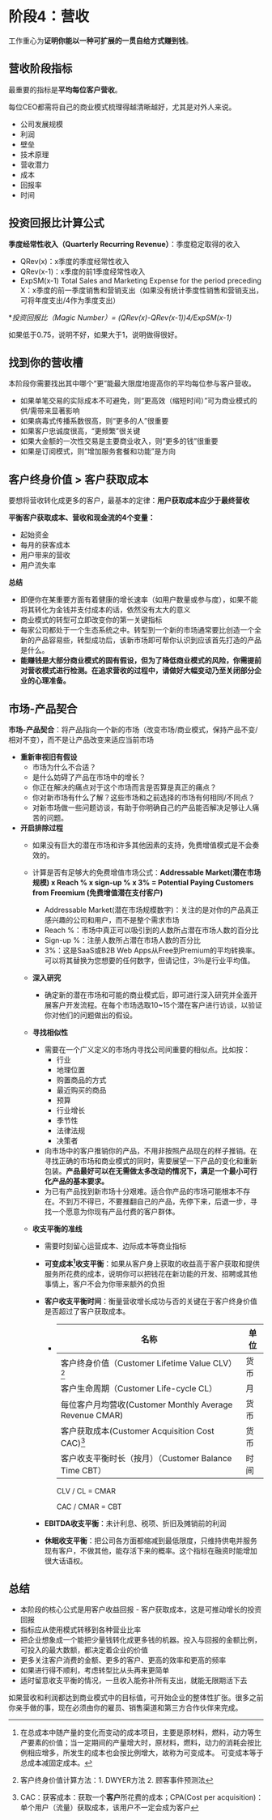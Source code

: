 # 阶段4：营收

工作重心为**证明你能以一种可扩展的一贯自给方式赚到钱**。

## 营收阶段指标

最重要的指标是**平均每位客户营收**。

每位CEO都需将自己的商业模式梳理得越清晰越好，尤其是对外人来说。

- 公司发展规模
- 利润
- 壁垒
- 技术原理
- 营收潜力
- 成本
- 回报率
- 时间

## 投资回报比计算公式

**季度经常性收入（Quarterly Recurring Revenue）**：季度稳定取得的收入

- QRev(x)：x季度的季度经常性收入
- QRev(x-1)：x季度的前1季度经常性收入
- ExpSM(x-1) Total Sales and Marketing Expense for the period preceding X：x季度的前一季度销售和营销支出（如果没有统计季度性销售和营销支出，可将年度支出/4作为季度支出）

**投资回报比（Magic Number）= (QRev(x)-QRev(x-1))*4/ExpSM(x-1)**

如果低于0.75，说明不好，如果大于1，说明做得很好。

## 找到你的营收槽

本阶段你需要找出其中哪个“更”能最大限度地提高你的平均每位参与客户营收。

- 如果单笔交易的实际成本不可避免，则“更高效（缩短时间）”可为商业模式的供/需带来显著影响
- 如果病毒式传播系数很高，则“更多的人”很重要
- 如果客户忠诚度很高，“更频繁”很关键
- 如果大金额的一次性交易是主要商业收入，则“更多的钱”很重要
- 如果是订阅模式，则“增加服务套餐和功能”是方向

## 客户终身价值 > 客户获取成本

要想将营收转化成更多的客户，最基本的定律：**用户获取成本应少于最终营收**

**平衡客户获取成本、营收和现金流的4个变量：**

- 起始资金
- 每月的获客成本
- 用户带来的营收
- 用户流失率

**总结**

- 即便你在某重要方面有着健康的增长速率（如用户数量或参与度），如果不能将其转化为金钱并支付成本的话，依然没有太大的意义
- 商业模式的转型可立即改变你的第一关键指标
- 每家公司都处于一个生态系统之中。转型到一个新的市场通常要比创造一个全新的产品容易些，转型成功后，该新市场即可帮你认识到应该首先打造的产品是什么。
- **能赚钱是大部分商业模式的固有假设，但为了降低商业模式的风险，你需提前对营收模式进行检测。在追求营收的过程中，请做好大幅变动乃至关闭部分企业的心理准备。**

## 市场-产品契合

**市场-产品契合**：将产品指向一个新的市场（改变市场/商业模式，保持产品不变/相对不变），而不是让产品改变来适应当前市场

- **重新审视旧有假设**
  - 市场为什么不合适？
  - 是什么妨碍了产品在市场中的增长？
  - 你正在解决的痛点对于这个市场而言是否算是真正的痛点？
  - 你对新市场有什么了解？这些市场和之前选择的市场有何相同/不同点？
  - 对新市场做一些问题访谈，有助于你明确自己的产品能否解决足够让人痛苦的问题。
- **开启排除过程**
  - 如果没有巨大的潜在市场和许多其他因素的支持，免费增值模式是不会奏效的。
  - 计算是否有足够大的免费增值市场公式：**Addressable Market(潜在市场规模) x Reach % x sign-up % x 3% = Potential Paying Customers from Freemium (免费增值潜在支付客户)**
    - Addressable Market(潜在市场规模数字)：关注的是对你的产品真正感兴趣的公司和用户，而不是整个需求市场
    - Reach %：市场中真正可以吸引到的人数所占潜在市场人数的百分比
    - Sign-up %：注册人数所占潜在市场人数的百分比
    - 3%：这是SaaS或B2B Web Apps从Free到Premium的平均转换率。可以将其替换为您想要的任何数字，但请记住，3％是行业平均值。
  - **深入研究**
    
    - 确定新的潜在市场和可能的商业模式后，即可进行深入研究并全面开展客户开发流程。在每个市场选取10~15个潜在客户进行访谈，以验证你对他们的问题做出的假设。
  - **寻找相似性**
    - 需要在一个广义定义的市场内寻找公司间重要的相似点。比如按：
      - 行业
      - 地理位置
      - 购置商品的方式
      - 最近购买的商品
      - 预算
      - 行业增长
      - 季节性
      - 法律法规
      - 决策者
    - 向市场中的客户推销你的产品，不用非按照产品现在的样子推销。在寻找正确的市场和商业模式的同时，需要展望一下产品的变化和重新包装。**产品最好可以在无需做太多改动的情况下，满足一个最小可行化产品的基本要求。**
    - 为已有产品找到新市场十分艰难。适合你产品的市场可能根本不存在。不到万不得已，不要推翻自己的产品，先停下来，后退一步，寻找一个愿意为你现有产品付费的客户群体。
  - **收支平衡的准线**
    - 需要时刻留心运营成本、边际成本等商业指标
    
    - **可变成本[^1]收支平衡**：如果从客户身上获取的收益高于客户获取和提供服务所花费的成本，说明你可以把钱花在新功能的开发、招聘或其他事情上，客户不会为你带来额外的负担
    
    - **客户收支平衡时间**：衡量营收增长成功与否的关键在于客户终身价值是否超过了客户获取成本。
    
      - | 名称                                                    | 单位 |
        | ------------------------------------------------------- | ---- |
        | 客户终身价值（Customer Lifetime Value CLV）[^ 3 ]       | 货币 |
        | 客户生命周期（Customer Life-cycle CL）                  | 月   |
        | 每位客户月均营收(Customer Monthly Average Revenue CMAR) | 货币 |
        | 客户获取成本(Customer Acquisition Cost CAC)[^ 2]        | 货币 |
        | 客户收支平衡时长（按月）（Customer Balance Time CBT）   | 时间 |
    
        CLV / CL = CMAR
    
        CAC / CMAR = CBT
    
    - **EBITDA收支平衡**：未计利息、税项、折旧及摊销前的利润
    
    - **休眠收支平衡**：把公司各方面都缩减到最低限度，只维持供电并服务现有客户，不做其他，能存活下来的概率。这个指标在融资时能增加很大话语权。

## 总结

- 本阶段的核心公式是用客户收益回报 - 客户获取成本，这是可推动增长的投资回报
- 指标应从使用模式转移到各种营业比率
- 把企业想象成一个能把少量钱转化成更多钱的机器。投入与回报的金额比例，可投入的最大数额，都决定着企业的价值
- 更多关注客户消费的金额、更多的客户、更高的效率和更高的频率
- 如果进行得不顺利，考虑转型比从头再来更简单
- 适时留意收支平衡的情况，一旦收入能弥补所有支出，就能无限期活下去

如果营收和利润都达到商业模式中的目标值，可开始企业的整体性扩张。很多之前你亲手做的事，现在必须由你的雇员、销售渠道和第三方合作伙伴来完成。





[^ 2]: CAC：获客成本：获取一个**客户**所花费的成本；CPA(Cost per acquisition)：单个用户（流量）获取成本，该用户不一定会成为客户
[^1]: 在总成本中随产量的变化而变动的成本项目，主要是原材料，燃料，动力等生产要素的价值；当一定期间的产量增大时，原材料，燃料，动力的消耗会按比例相应增多，所发生的成本也会按比例增大，故称为可变成本。 可变成本等于总成本减固定成本。
[^ 3 ]: 客户终身价值计算方法：1. DWYER方法   2. 顾客事件预测法